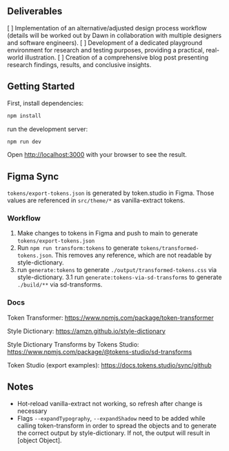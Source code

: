 ## Deliverables
[ ]  Implementation of an alternative/adjusted design process workflow (details will be worked out by  Dawn in collaboration with multiple designers and software engineers).
[ ]  Development of a dedicated playground environment for research and testing purposes, providing a practical, real-world illustration.
[ ] Creation of a comprehensive blog post presenting research findings, results, and conclusive insights.

## Getting Started

First, install dependencies:

```bash
npm install
```


run the development server:

```bash
npm run dev
```

Open [http://localhost:3000](http://localhost:3000) with your browser to see the result.

## Figma Sync
`tokens/export-tokens.json` is generated by token.studio in Figma. Those values are referenced in `src/theme/*` as vanilla-extract tokens.

### Workflow
1. Make changes to tokens in Figma and push to main to generate `tokens/export-tokens.json`
2. Run `npm run transform:tokens` to generate `tokens/transformed-tokens.json`. This removes any reference, which are not readable by style-dictionary. 
3. run `generate:tokens` to generate `./output/transformed-tokens.css` via style-dictionary.
3.1 run `generate:tokens-via-sd-transforms` to generate `./build/**` via sd-transforms. 


### Docs
Token Transformer:
https://www.npmjs.com/package/token-transformer

Style Dictionary:
https://amzn.github.io/style-dictionary

Style Dictionary Transforms by Tokens Studio:
https://www.npmjs.com/package/@tokens-studio/sd-transforms

Token Studio (export examples):
https://docs.tokens.studio/sync/github

## Notes
- Hot-reload vanilla-extract not working, so refresh after change is necessary
- Flags `--expandTypography`, `--expandShadow` need to be added while calling token-transform in order to spread the objects and to generate the correct output by style-dictionary. If not, the output will result in [object Object]. 